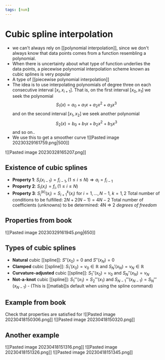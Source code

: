 ```yaml
---
tags: [num]
---
```

# Cubic spline interpolation
- we can't always rely on [[polynomial interpolation]], since we don't always know that data points comes from a function resembling a polynomial.
- When there is uncertainty about what type of function underlies the data points, a piecewise polynomial interpolation scheme known as cubic splines is very popular
- A type of [[piecewise polynomial interpolation]]
- The idea is to use interpolating polynomials of degree three on each consecutive interval $[x_{i},x_{i+1}]$. That is, on the first interval $[x_{0},x_{1}]$ we seek the polynomial $$S_{1}(x) = a_{0}+a_{1}x+a_{2}x^{2}+a_{3}x^{3}$$and on the second interval $[x_{1},x_{2}]$ we seek another polynomial $$S_{2}(x) = b_{0}+b_{1}x+b_{2}x^{2}+b_{3}x^{3}$$and so on..
- We use this to get  a smoother curve
![[Pasted image 20230329161759.png|500]]

![[Pasted image 20230328165207.png]]

## Existence of cubic splines
- **Property 1**: $S_{i}(x_{i-1}) = f_{i-1},(1 \leq i \leq N) \Rightarrow a_{i}=f_{i-1}$
- **Property 2**: $S_{i}(x_{i}) = f_{i}, (1 \leq i \leq N)$
- **Property 3**: $S_{i}^{(k)}(x_{i}) = S_{i+1}^{k}(x_{i})$ for $i = 1,...,N-1, \ k=1,2$
Total number of conditions to be fulfilled: $2N+2(N-1) = 4N-2$
Total number of coefficients (unknowns) to be determined: 4N $\Rightarrow$ 2 *degrees of freedom*

## Properties from book
![[Pasted image 20230329161945.png|650]]

## Types of cubic splines
- **Natural** cubic [[spline]]: $S''(x_{0}) = 0$ and $S''(x_{N}) = 0$
- **Clamped** cubic [[spline]]: $S_{1}'(x_{0}) =v_{0} \in \mathbb{R}$ and $S_{N}'(x_{N}) =v_{N} \in \mathbb{R}$
- **Curvature-adjusted** cubic [[spline]]: $S_{1}''(x_{0}) = v_{0}$ and $S_{N}''(x_{N}) = v_{N}$
- **Not-a-knot** cubic [[spline]]: $S_{1}'''(x_{1})=S_{2}'''(x_{1})$ and $S_{N-1}'''(x_{N-1}) = S_{N}'''(x_{N-1})$
		  - (This is [[matlab]]s default when using the spline command)

## Example from book
Check that properties are satisfied for ![[Pasted image 20230418150306.png]]
![[Pasted image 20230418150320.png]]

## Another example
![[Pasted image 20230418151316.png]]
![[Pasted image 20230418151326.png]]
![[Pasted image 20230418151345.png]]